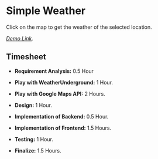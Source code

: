 Simple Weather
================================

Click on the map to get the weather of the selected location.

*[Demo Link](http://jerryit.com/simpleweather).*

Timesheet
------------------------

* **Requirement Analysis:** 0.5 Hour

* **Play with WeatherUnderground:** 1 Hour.

* **Play with Google Maps API:** 2 Hours.

* **Design:** 1 Hour.

* **Implementation of Backend:** 0.5 Hour.

* **Implementation of Frontend:** 1.5 Hours.

* **Testing:** 1 Hour.

* **Finalize:** 1.5 Hours.